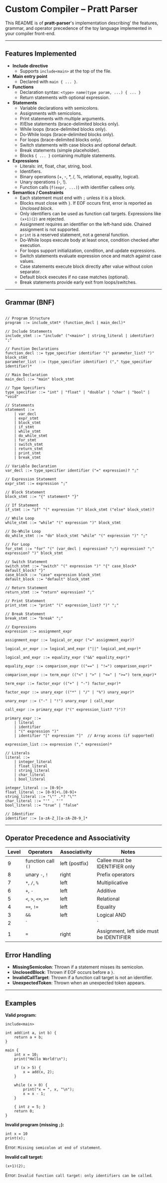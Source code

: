 # Custom Compiler – Pratt Parser

This README is of **pratt-parser**'s implementation describing' the features, grammar, and operator precedence
of the toy language implemented in your compiler front-end.

---

## Features Implemented

-   **Include directive**
    -   Supports `include<main>` at the top of the file.
-   **Main entry point**
    -   Declared with `main { ... }`.
-   **Functions**
    -   Declaration syntax: `<type> name(type param, ...) { ... }`
    -   Return statements with optional expression.
-   **Statements**
    -   Variable declarations with semicolons.
    -   Assignments with semicolons.
    -   Print statements with multiple arguments.
    -   If/Else statements (brace-delimited blocks only).
    -   While loops (brace-delimited blocks only).
    -   Do-While loops (brace-delimited blocks only).
    -   For loops (brace-delimited blocks only).
    -   Switch statements with case blocks and optional default.
    -   Break statements (simple placeholder).
    -   Blocks `{ ... }` containing multiple statements.
-   **Expressions**
    -   Literals: int, float, char, string, bool.
    -   Identifiers.
    -   Binary operations (+, -, \*, /, %, relational, equality,
        logical).
    -   Unary operations (-, !).
    -   Function calls (`f(expr, ...)`) with identifier callees only.
-   **Semantics / Constraints**
    -   Each statement must end with `;` unless it is a block.
    -   Blocks must close with `}`. If EOF occurs first, error is
        reported as *Unclosed block*.
    -   Only identifiers can be used as function call targets.
        Expressions like `(x+1)(2)` are rejected.
    -   Assignment requires an identifier on the left-hand side. Chained
        assignment is not supported.
    -   `print` is a reserved statement, not a general function.
    -   Do-While loops execute body at least once, condition checked after execution.
    -   For loops support initialization, condition, and update expressions.
    -   Switch statements evaluate expression once and match against case values.
    -   Case statements execute block directly after value without colon separator.
    -   Default block executes if no case matches (optional).
    -   Break statements provide early exit from loops/switches.

------------------------------------------------------------------------

## Grammar (BNF)

```

// Program Structure
program ::= include_stmt* (function_decl | main_decl)*

// Include Statements
include_stmt ::= "include" ("<main>" | string_literal | identifier) ";"

// Function Declarations
function_decl ::= type_specifier identifier "(" parameter_list? ")" block_stmt
parameter_list ::= (type_specifier identifier) ("," type_specifier identifier)*

// Main Declaration
main_decl ::= "main" block_stmt

// Type Specifiers
type_specifier ::= "int" | "float" | "double" | "char" | "bool" | "void"

// Statements
statement ::= 
    | var_decl
    | expr_stmt
    | block_stmt
    | if_stmt
    | while_stmt
    | do_while_stmt
    | for_stmt
    | switch_stmt
    | return_stmt
    | print_stmt
    | break_stmt

// Variable Declaration
var_decl ::= type_specifier identifier ("=" expression)? ";"

// Expression Statement
expr_stmt ::= expression ";"

// Block Statement
block_stmt ::= "{" statement* "}"

// If Statement
if_stmt ::= "if" "(" expression ")" block_stmt ("else" block_stmt)?

// While Loop
while_stmt ::= "while" "(" expression ")" block_stmt

// Do-While Loop
do_while_stmt ::= "do" block_stmt "while" "(" expression ")" ";"

// For Loop
for_stmt ::= "for" "(" (var_decl | expression? ";") expression? ";" expression? ")" block_stmt

// Switch Statement
switch_stmt ::= "switch" "(" expression ")" "{" case_block* default_block? "}"
case_block ::= "case" expression block_stmt
default_block ::= "default" block_stmt

// Return Statement
return_stmt ::= "return" expression? ";"

// Print Statement
print_stmt ::= "print" "(" expression_list? ")" ";"

// Break Statement
break_stmt ::= "break" ";"

// Expressions
expression ::= assignment_expr

assignment_expr ::= logical_or_expr ("=" assignment_expr)?

logical_or_expr ::= logical_and_expr ("||" logical_and_expr)*

logical_and_expr ::= equality_expr ("&&" equality_expr)*

equality_expr ::= comparison_expr (("==" | "!=") comparison_expr)*

comparison_expr ::= term_expr (("<" | ">" | "<=" | ">=") term_expr)*

term_expr ::= factor_expr (("+" | "-") factor_expr)*

factor_expr ::= unary_expr (("*" | "/" | "%") unary_expr)*

unary_expr ::= ("-" | "!") unary_expr | call_expr

call_expr ::= primary_expr ("(" expression_list? ")")?

primary_expr ::= 
    | literal
    | identifier
    | "(" expression ")"
    | identifier "[" expression "]"  // Array access (if supported)

expression_list ::= expression ("," expression)*

// Literals
literal ::= 
    | integer_literal
    | float_literal
    | string_literal
    | char_literal
    | bool_literal

integer_literal ::= [0-9]+
float_literal ::= [0-9]+\.[0-9]+
string_literal ::= "\"" .*? "\""
char_literal ::= "'" . "'"
bool_literal ::= "true" | "false"

// Identifier
identifier ::= [a-zA-Z_][a-zA-Z0-9_]*

```

---

## Operator Precedence and Associativity

| Level | Operators | Associativity | Notes |
|-------|-----------|---------------|-------|
| 9 | function call `()` | left (postfix) | Callee must be IDENTIFIER only |
| 8 | unary `-`, `!` | right | Prefix operators |
| 7 | `*`, `/`, `%` | left | Multiplicative |
| 6 | `+`, `-` | left | Additive |
| 5 | `<`, `>`, `<=`, `>=` | left | Relational |
| 4 | `==`, `!=` | left | Equality |
| 3 | `&&` | left | Logical AND |
| 2 | `||` | left | Logical OR |
| 1 | `=` | right | Assignment, left side must be IDENTIFIER |

## Error Handling

-   **MissingSemicolon**: Thrown if a statement misses its semicolon.
-   **UnclosedBlock**: Thrown if EOF occurs before a `}`.
-   **InvalidCallTarget**: Thrown if a function call target is not an
    identifier.
-   **UnexpectedToken**: Thrown when an unexpected token appears.

------------------------------------------------------------------------

## Examples

**Valid program:**

    include<main>

    int add(int a, int b) {
        return a + b;
    }

    main {
        int x = 10;
        print("Hello World!\n");

        if (x > 5) {
            x = add(x, 2);
        }

        while (x > 0) {
            print("x = ", x, "\n");
            x = x - 1;
        }

        { int z = 5; }
        return 0;
    }

**Invalid program (missing `;`):**

    int x = 10
    print(x);

Error: `Missing semicolon at end of statement`.

**Invalid call target:**

    (x+1)(2);

Error: `Invalid function call target: only identifiers can be called`.
